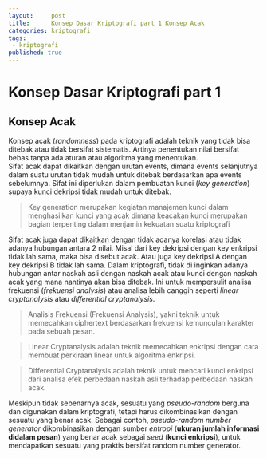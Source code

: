 ```yaml
---
layout:     post
title:      Konsep Dasar Kriptografi part 1 Konsep Acak
categories: kriptografi
tags:
 - kriptografi
published: true
---
```

# Konsep Dasar Kriptografi part 1
## Konsep Acak

  Konsep acak (*randomness*) pada kriptografi adalah teknik yang tidak bisa ditebak atau tidak bersifat sistematis. Artinya penentukan nilai bersifat bebas tanpa ada aturan atau algoritma yang menentukan.  
  Sifat acak dapat dikaitkan dengan urutan events, dimana events selanjutnya dalam suatu urutan tidak mudah untuk ditebak  berdasarkan apa events sebelumnya. Sifat ini diperlukan dalam pembuatan kunci (*key generation*) supaya kunci dekripsi tidak mudah untuk ditebak.  
  
>Key generation merupakan kegiatan manajemen kunci dalam menghasilkan kunci yang acak dimana keacakan kunci merupakan bagian terpenting dalam menjamin kekuatan suatu kriptografi
  
  Sifat acak juga dapat dikaitkan dengan tidak adanya korelasi atau tidak adanya hubungan antara 2 nilai. Misal dari key dekripsi dengan key enkripsi tidak lah sama, maka bisa disebut acak. Atau juga key dekripsi A dengan key dekripsi B tidak lah sama. Dalam kriptografi, tidak di inginkan adanya hubungan antar naskah asli dengan naskah acak atau kunci dengan naskah acak yang mana nantinya akan bisa ditebak. Ini untuk mempersulit analisa frekuensi (*frekuensi analysis*) atau analisa lebih canggih seperti *linear cryptanalysis* atau *differential cryptanalysis*.  

> Analisis Frekuensi (Frekuensi Analysis), yakni teknik untuk memecahkan ciphertext berdasarkan frekuensi kemunculan karakter pada sebuah pesan.

> Linear Cryptanalysis adalah teknik memecahkan enkripsi dengan cara membuat
perkiraan linear untuk algoritma enkripsi.

> Differential Cryptanalysis adalah teknik untuk mencari kunci
enkripsi dari analisa efek perbedaan naskah asli terhadap perbedaan naskah acak.
  
  Meskipun tidak sebenarnya acak, sesuatu yang *pseudo-random* berguna dan digunakan dalam kriptografi, tetapi harus dikombinasikan dengan sesuatu yang benar acak. Sebagai contoh, *pseudo-random number generator* dikombinasikan dengan sumber *entropi* (**ukuran jumlah informasi didalam pesan**) yang benar acak sebagai *seed* (**kunci enkripsi**), untuk mendapatkan sesuatu yang praktis bersifat random number generator.
